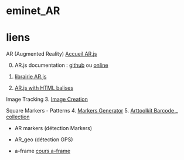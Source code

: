 # eminet_AR



# liens

AR (Augmented Reality)
[Accueil AR.js](https://github.com/AR-js-org)

0. AR.js documentation :
[github](https://github.com/AR-js-org/AR.js-Docs) ou 
[online](https://ar-js-org.github.io/AR.js-Docs/)

1. [librairie AR.js](https://github.com/AR-js-org/AR.js)
2. [AR.js with HTML balises](https://github.com/AR-js-org/aframe)

Image Tracking
3. [Image Creation](https://github.com/AR-js-org/NFT-Marker-Creator)

Square Markers - Patterns
4. [Markers Generator](https://jeromeetienne.github.io/AR.js/three.js/examples/marker-training/examples/generator.html)
5. [Arttoolkit Barcode _ collection](https://github.com/AR-js-org/artoolkit-barcode-markers-collection)




* AR markers (détection Markers)


* AR_geo (détection GPS)

* a-frame
[cours a-frame](https://aframe-course.glitch.me/index.html)

